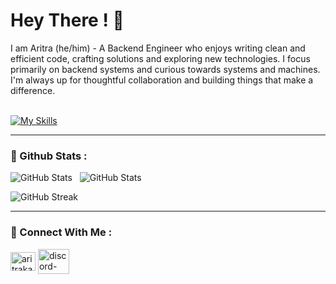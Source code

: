 # Hey There ! 👋

I am Aritra (he/him) - A Backend Engineer who enjoys writing clean and efficient code, crafting solutions and exploring new technologies. I focus primarily on backend systems and curious towards systems and machines. I'm always up for thoughtful collaboration and building things that make a difference.
<br><br>

[![My Skills](https://skillicons.dev/icons?i=js,html,css,nodejs,express,c,cpp,mongo,sqlite,git,linux,docker,postman,obsidian&perline=15)](https://skillicons.dev)

---

### 🧷 Github Stats :

![GitHub Stats](https://github-readme-stats.vercel.app/api?username=nexus949&theme=gotham&show_icons=true&hide_border=false&count_private=true)&nbsp;&nbsp;&nbsp;![GitHub Stats](https://github-readme-stats.vercel.app/api/top-langs/?username=nexus949&theme=gotham&show_icons=true&hide_border=false&layout=compact&langs_count=8&card_width=350)

![GitHub Streak](https://nirzak-streak-stats.vercel.app?user=nexus949&theme=gotham)

---

### 🍞 Connect With Me :

<a href="https://linkedin.com/in/aritrakarmakar09" target="blank"><img align="center" src="https://raw.githubusercontent.com/rahuldkjain/github-profile-readme-generator/master/src/images/icons/Social/linked-in-alt.svg" alt="aritrakarmakar09" height="30" width="40" /></a>  <a href="https://discord.gg/jXxcdhdQxD" target="blank"><img align="center" src="https://raw.githubusercontent.com/rahuldkjain/github-profile-readme-generator/master/src/images/icons/Social/discord.svg" alt="discord-pikachu" height="40" width="50" /></a>
